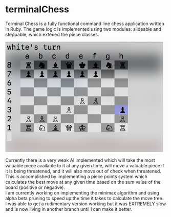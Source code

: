 # terminalChess

Terminal Chess is a fully functional command line chess application written in Ruby.
The game logic is implemented using two modules: slideable and steppable, which extened the piece classes. 

![terminal chess](https://github.com/paulstuartparker/terminalChess/blob/master/Screen%20Shot%202017-11-07%20at%2011.03.40%20PM.png)

Currently there is a very weak AI implemented which will take the most valuable piece available to it at any given time, will move a valuable piece if it is being threatened, and it will also move out of check when threatened.  
This is accomplished by implementing a piece points system which calculates the best move at any given time based on the sum
value of the board (positive or negative).  
I am currently working on implementing the minimax algorithm and using alpha
beta pruning to speed up the time it takes to calculate the move tree.  
I was able to get a rudimentary version working but it was EXTREMELY slow and is now living in another branch until I can make it better.


